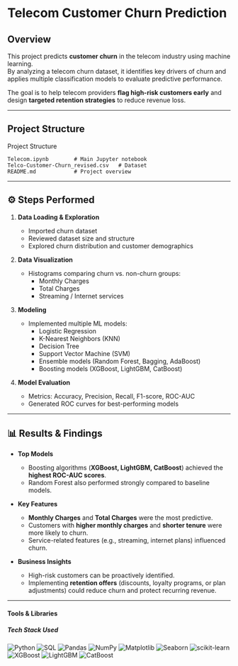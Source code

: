# Telecom Customer Churn Prediction

## Overview
This project predicts **customer churn** in the telecom industry using machine learning.  
By analyzing a telecom churn dataset, it identifies key drivers of churn and applies multiple classification models to evaluate predictive performance.  

The goal is to help telecom providers **flag high-risk customers early** and design **targeted retention strategies** to reduce revenue loss.  

---

## Project Structure


Project Structure
```text
Telecom.ipynb        # Main Jupyter notebook
Telco-Customer-Churn_revised.csv   # Dataset
README.md            # Project overview
```

---

## ⚙️ Steps Performed
1. **Data Loading & Exploration**
   - Imported churn dataset
   - Reviewed dataset size and structure
   - Explored churn distribution and customer demographics

2. **Data Visualization**
   - Histograms comparing churn vs. non-churn groups:
     - Monthly Charges
     - Total Charges
     - Streaming / Internet services  

3. **Modeling**
   - Implemented multiple ML models:
     - Logistic Regression  
     - K-Nearest Neighbors (KNN)  
     - Decision Tree  
     - Support Vector Machine (SVM)  
     - Ensemble models (Random Forest, Bagging, AdaBoost)  
     - Boosting models (XGBoost, LightGBM, CatBoost)  

4. **Model Evaluation**
   - Metrics: Accuracy, Precision, Recall, F1-score, ROC-AUC  
   - Generated ROC curves for best-performing models  

---

## 📊 Results & Findings
- **Top Models**  
  - Boosting algorithms (**XGBoost, LightGBM, CatBoost**) achieved the **highest ROC-AUC scores**.  
  - Random Forest also performed strongly compared to baseline models.  

- **Key Features**  
  - **Monthly Charges** and **Total Charges** were the most predictive.  
  - Customers with **higher monthly charges** and **shorter tenure** were more likely to churn.  
  - Service-related features (e.g., streaming, internet plans) influenced churn.  

- **Business Insights**  
  - High-risk customers can be proactively identified.  
  - Implementing **retention offers** (discounts, loyalty programs, or plan adjustments) could reduce churn and protect recurring revenue.  

---

#### Tools & Libraries
##### Tech Stack Used
![Python](https://img.shields.io/badge/Python-3776AB?style=flat&logo=python&logoColor=white) 
![SQL](https://img.shields.io/badge/SQL-336791?style=flat&logo=postgresql&logoColor=white) 
![Pandas](https://img.shields.io/badge/Pandas-150458?style=flat&logo=pandas&logoColor=white)
![NumPy](https://img.shields.io/badge/NumPy-013243?style=flat&logo=numpy&logoColor=white)
![Matplotlib](https://img.shields.io/badge/Matplotlib-11557C?style=flat&logo=matplotlib&logoColor=white)
![Seaborn](https://img.shields.io/badge/Seaborn-4EABCF?style=flat&logo=seaborn&logoColor=white)
![scikit-learn](https://img.shields.io/badge/scikit--learn-F7931E?style=flat&logo=scikitlearn&logoColor=white)
![XGBoost](https://img.shields.io/badge/XGBoost-EE4C2C?style=flat&logo=xgboost&logoColor=white)
![LightGBM](https://img.shields.io/badge/LightGBM-00B386?style=flat&logo=lightgbm&logoColor=white)
![CatBoost](https://img.shields.io/badge/CatBoost-FFCC00?style=flat&logo=catboost&logoColor=black)
